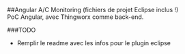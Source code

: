 ##Angular A/C Monitoring
(fichiers de projet Eclipse inclus !)  
PoC Angular, avec Thingworx comme back-end.

###TODO
 - Remplir le readme avec les infos pour le plugin eclipse
